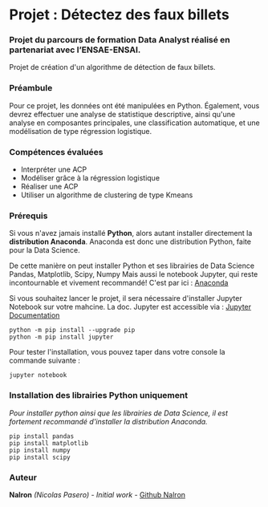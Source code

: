 # Projet : Détectez des faux billets
### Projet du parcours de formation Data Analyst réalisé en partenariat avec l’ENSAE-ENSAI.
Projet de création d'un algorithme de détection de faux billets.

### Préambule
Pour ce projet, les données ont été manipulées en Python. Également, vous devrez effectuer une analyse de statistique descriptive, ainsi qu'une analyse en composantes principales, une classification automatique, et une modélisation de type régression logistique.

### Compétences évaluées
 - Interpréter une ACP
 - Modéliser grâce à la régression logistique
 - Réaliser une ACP
 - Utiliser un algorithme de clustering de type Kmeans

### Prérequis

Si vous n'avez jamais installé **Python**, alors autant installer directement la **distribution Anaconda**.
Anaconda est donc une distribution Python, faite pour la Data Science.

De cette manière on peut installer Python et ses librairies de Data Science Pandas, Matplotlib, Scipy, Numpy
Mais aussi le notebook Jupyter, qui reste incontournable et vivement recommandé!
C'est par ici : [Anaconda](https://www.anaconda.com/download)

Si vous souhaitez lancer le projet, il sera nécessaire d'installer Jupyter Notebook sur votre mahcine. 
La doc. Jupyter est accessible via : [Jupyter Documentation](https://jupyter.readthedocs.io/en/latest/install.html) 

```
python -m pip install --upgrade pip    
python -m pip install jupyter
```

Pour tester l'installation, vous pouvez taper dans votre console la commande suivante :

```
jupyter notebook
```

### Installation des librairies Python uniquement
*Pour installer python ainsi que les librairies de Data Science, il est fortement recommandé d'installer la distribution Anaconda.* 

```
pip install pandas
pip install matplotlib
pip install numpy
pip install scipy
```

### Auteur

**Nalron** *(Nicolas Pasero)* - *Initial work* - [Github Nalron](https://github.com/nalron)

